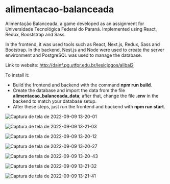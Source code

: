 # alimentacao-balanceada
Alimentação Balanceada, a game developed as an assignment for Universidade Tecnológica Federal do Paraná. Implemented using React, Redux, Booststrap and Sass. 

In the frontend, it was used tools such as React, Next.js, Redux, Sass and Bootstrap. In the backend, Nest.js and Node were used to create the server environment and PostgreSQL was used to manage the database.

Link to website: http://dainf.pg.utfpr.edu.br/lesicjogos/alibal2

To install it:
- Build the frontend and backend with the command **npm run build**.
- Create the database and import the data from the file **alimentacao_balanceada_data**; after that, change the file **.env** in the backend to match your database setup.
- After these steps, just run the frontend and backend with **npm run start**.

![Captura de tela de 2022-09-09 13-20-01](https://user-images.githubusercontent.com/96545053/189396335-ff602f00-41fa-474b-9aa8-7b0f071cb149.png)

![Captura de tela de 2022-09-09 13-21-03](https://user-images.githubusercontent.com/96545053/189396396-01bbe2c7-d724-4da0-9c96-18c1fce41937.png)

![Captura de tela de 2022-09-09 13-20-12](https://user-images.githubusercontent.com/96545053/189396350-66500522-3d67-4a3d-8bfb-18db0a6ae0c9.png)

![Captura de tela de 2022-09-09 13-20-27](https://user-images.githubusercontent.com/96545053/189396373-fe41cdf7-8fd4-48bb-a1f9-12d3ddb06cc8.png)

![Captura de tela de 2022-09-09 13-20-43](https://user-images.githubusercontent.com/96545053/189396384-d961e37a-f1ff-46f1-b194-2df37043019f.png)

![Captura de tela de 2022-09-09 13-21-32](https://user-images.githubusercontent.com/96545053/189396415-91274aa2-5dae-47eb-88d7-d02d8af0b136.png)

![Captura de tela de 2022-09-09 13-21-41](https://user-images.githubusercontent.com/96545053/189396434-568be685-ceeb-4f57-b7be-2ee10960d0cc.png)
